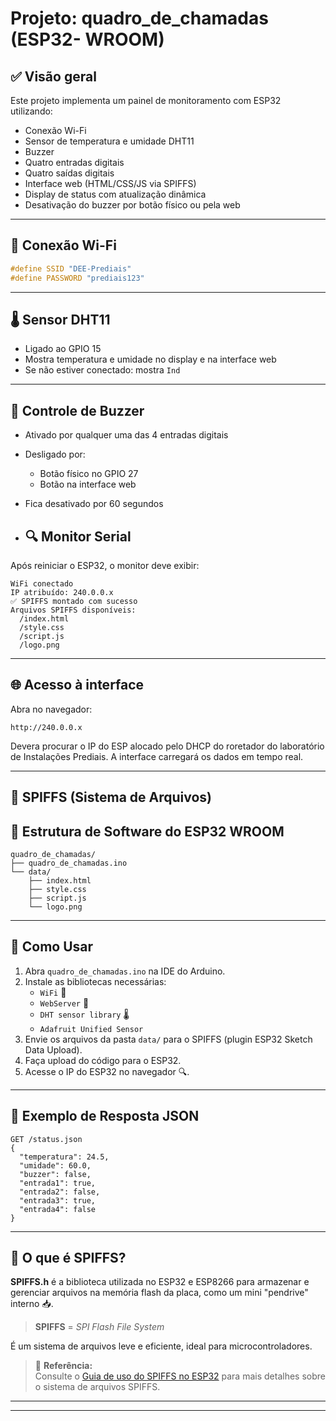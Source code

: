 # Projeto: quadro_de_chamadas (ESP32- WROOM)

## ✅ Visão geral

Este projeto implementa um painel de monitoramento com ESP32 utilizando:

- Conexão Wi-Fi
- Sensor de temperatura e umidade DHT11
- Buzzer
- Quatro entradas digitais
- Quatro saídas digitais
- Interface web (HTML/CSS/JS via SPIFFS)
- Display de status com atualização dinâmica
- Desativação do buzzer por botão físico ou pela web

---

## 📡 Conexão Wi-Fi

```cpp
#define SSID "DEE-Prediais"
#define PASSWORD "prediais123"
```

---

## 🌡 Sensor DHT11

- Ligado ao GPIO 15
- Mostra temperatura e umidade no display e na interface web
- Se não estiver conectado: mostra `Ind`

---

## 🔔 Controle de Buzzer

- Ativado por qualquer uma das 4 entradas digitais
- Desligado por:
  - Botão físico no GPIO 27
  - Botão na interface web
- Fica desativado por 60 segundos

- ## 🔍 Monitor Serial

Após reiniciar o ESP32, o monitor deve exibir:

```
WiFi conectado
IP atribuído: 240.0.0.x
✅ SPIFFS montado com sucesso
Arquivos SPIFFS disponíveis:
  /index.html
  /style.css
  /script.js
  /logo.png
```
---

## 🌐 Acesso à interface

Abra no navegador:

```
http://240.0.0.x
```
Devera procurar o IP do ESP alocado pelo DHCP do roretador do laboratório de Instalações Prediais. A interface carregará os dados em tempo real.


---

## 📂 SPIFFS (Sistema de Arquivos)

## 📂 Estrutura de Software do ESP32 WROOM

```
quadro_de_chamadas/
├── quadro_de_chamadas.ino
└── data/
    ├── index.html
    ├── style.css
    ├── script.js
    └── logo.png
```

---

## 🔧 Como Usar

1. Abra `quadro_de_chamadas.ino` na IDE do Arduino.
2. Instale as bibliotecas necessárias:
   - `WiFi` 📡
   - `WebServer` 🔹
   - `DHT sensor library` 🌡️
   - `Adafruit Unified Sensor`
3. Envie os arquivos da pasta `data/` para o SPIFFS (plugin ESP32 Sketch Data Upload).
4. Faça upload do código para o ESP32.
5. Acesse o IP do ESP32 no navegador 🔍.

---

## 📡 Exemplo de Resposta JSON

```
GET /status.json
{
  "temperatura": 24.5,
  "umidade": 60.0,
  "buzzer": false,
  "entrada1": true,
  "entrada2": false,
  "entrada3": true,
  "entrada4": false
}
```

---

## 💾 O que é SPIFFS?

**SPIFFS.h** é a biblioteca utilizada no ESP32 e ESP8266 para armazenar e gerenciar arquivos na memória flash da placa, como um mini "pendrive" interno 📥.

> **SPIFFS** = *SPI Flash File System*

É um sistema de arquivos leve e eficiente, ideal para microcontroladores.

> 📘 **Referência:**  
> Consulte o [Guia de uso do SPIFFS no ESP32](https://github.com/Epaminondaslage/quadro_de_chamadas/blob/main/spiffs_esp32_guia.md) para mais detalhes sobre o sistema de arquivos SPIFFS.


---


---
